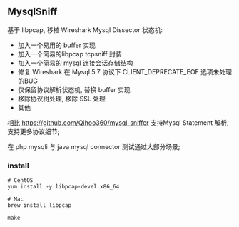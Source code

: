 ## MysqlSniff

基于 libpcap, 移植 Wireshark Mysql Dissector 状态机:

- 加入一个易用的 buffer 实现
- 加入一个简易的libpcap tcpsniff 封装
- 加入一个简易的 mysql 连接会话存储结构
- 修复 Wireshark 在 Mysql 5.7 协议下 CLIENT_DEPRECATE_EOF 选项未处理的BUG
- 仅保留协议解析状态机, 替换 buffer 实现
- 移除协议树处理, 移除 SSL 处理
- 其他

相比 https://github.com/Qihoo360/mysql-sniffer 支持Mysql Statement 解析, 支持更多协议细节;

在 php mysqli 与 java mysql connector 测试通过大部分场景;

### install

```
# CentOS
yum install -y libpcap-devel.x86_64

# Mac
brew install libpcap

make
```